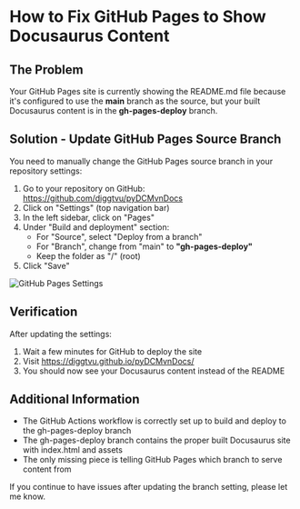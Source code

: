 # How to Fix GitHub Pages to Show Docusaurus Content

## The Problem

Your GitHub Pages site is currently showing the README.md file because it's configured to use the **main** branch as the source, but your built Docusaurus content is in the **gh-pages-deploy** branch.

## Solution - Update GitHub Pages Source Branch

You need to manually change the GitHub Pages source branch in your repository settings:

1. Go to your repository on GitHub: https://github.com/diggtvu/pyDCMvnDocs
2. Click on "Settings" (top navigation bar)
3. In the left sidebar, click on "Pages"
4. Under "Build and deployment" section:
   - For "Source", select "Deploy from a branch"
   - For "Branch", change from "main" to **"gh-pages-deploy"**
   - Keep the folder as "/" (root)
5. Click "Save"

![GitHub Pages Settings](https://docs.github.com/assets/cb-78797/mw-1440/images/help/pages/source-menu.webp)

## Verification

After updating the settings:
1. Wait a few minutes for GitHub to deploy the site
2. Visit https://diggtvu.github.io/pyDCMvnDocs/
3. You should now see your Docusaurus content instead of the README

## Additional Information

- The GitHub Actions workflow is correctly set up to build and deploy to the gh-pages-deploy branch
- The gh-pages-deploy branch contains the proper built Docusaurus site with index.html and assets
- The only missing piece is telling GitHub Pages which branch to serve content from

If you continue to have issues after updating the branch setting, please let me know.
